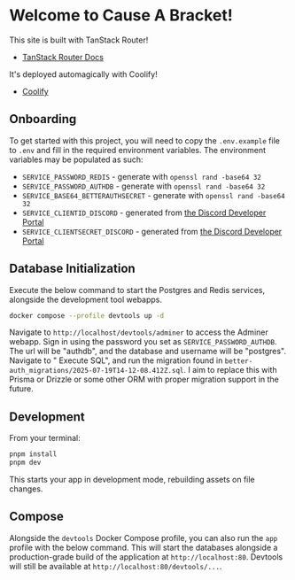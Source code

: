 # Welcome to Cause A Bracket!

This site is built with TanStack Router!

- [TanStack Router Docs](https://tanstack.com/router)

It's deployed automagically with Coolify!

- [Coolify](https://coolify.io/)

## Onboarding

To get started with this project, you will need to copy the `.env.example` file to `.env` and fill in the required
environment variables. The environment variables may be populated as such:

- `SERVICE_PASSWORD_REDIS` - generate with `openssl rand -base64 32`
- `SERVICE_PASSWORD_AUTHDB` - generate with `openssl rand -base64 32`
- `SERVICE_BASE64_BETTERAUTHSECRET` - generate with `openssl rand -base64 32`
- `SERVICE_CLIENTID_DISCORD` - generated
  from [the Discord Developer Portal](https://discord.com/developers/applications)
- `SERVICE_CLIENTSECRET_DISCORD` - generated
  from [the Discord Developer Portal](https://discord.com/developers/applications)

## Database Initialization

Execute the below command to start the Postgres and Redis services, alongside the development tool webapps.

```sh
docker compose --profile devtools up -d
```

Navigate to `http://localhost/devtools/adminer` to access the Adminer webapp. Sign in using the password you set as
`SERVICE_PASSWORD_AUTHDB`. The url will be "authdb", and the database and username will be "postgres". Navigate to "
Execute SQL", and run the migration found in `better-auth_migrations/2025-07-19T14-12-08.412Z.sql`. I aim to replace
this with Prisma or Drizzle or some other ORM with proper migration support in the future.

## Development

From your terminal:

```sh
pnpm install
pnpm dev
```

This starts your app in development mode, rebuilding assets on file changes.

## Compose

Alongside the `devtools` Docker Compose profile, you can also run the `app` profile with the below command. This will
start the databases alongside a production-grade build of the application at `http://localhost:80`. Devtools will still
be available at `http://localhost:80/devtools/...`.
